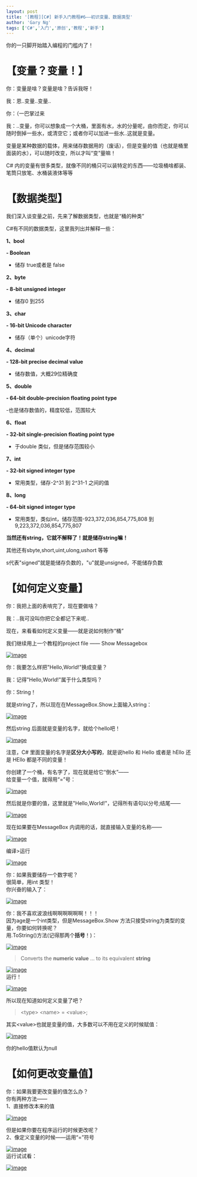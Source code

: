 ```yaml
---
layout: post
title: '[教程][C#] 新手入门教程#6——初识变量、数据类型'
author: 'Gary Ng'
tags: ['C#','入门','原创','教程','新手']
---
```


你的一只脚开始踏入编程的门槛内了！  

# 【变量？变量！】

你：变量是啥？变量是啥？告诉我呀！

我：恩..变量..变量..

你：（一巴掌过来

我：..变量，你可以想象成一个大桶，里面有水，水的分量呢，由你而定，你可以随时倒掉一些水，或清空它；或者你可以加进一些水..这就是变量。

变量是某种数据的载体，用来储存数据用的（废话），但是变量的值（也就是桶里面装的水），可以随时改变，所以才叫“变”量嘛！

C\#
内的变量有很多类型，就像不同的桶只可以装特定的东西——垃圾桶啥都装、笔筒只放笔、水桶装液体等等

# 【数据类型】

我们深入谈变量之前，先来了解数据类型，也就是“桶的种类”

C\#有不同的数据类型，这里我列出并解释一些：

**1、bool**

**- Boolean**

- 储存 true或者是 false

  

**2、byte**

**- 8-bit unsigned integer**

- 储存0 到255

  

**3、char**

**- 16-bit Unicode character**

- 储存（单个）unicode字符

  

**4、decimal**

**- 128-bit precise decimal value**

- 储存数值，大概29位精确度

  

**5、double**

**- 64-bit double-precision floating point type**

-也是储存数值的，精度较低，范围较大

  

**6、float**

**- 32-bit single-precision floating point type**

- 于double 类似，但是储存范围较小

  

**7、int**

**- 32-bit signed integer type**

- 常用类型，储存-2\^31 到 2\^31-1 之间的值

  

**8、long**

**- 64-bit signed integer type**

- 常用类型，类似int，储存范围-923,372,036,854,775,808 到
9,223,372,036,854,775,807

  

**当然还有string，它就不解释了！就是储存string嘛！**

  

其他还有sbyte,short,uint,ulong,ushort 等等

s代表"signed"就是能储存负数的，"u"就是unsigned，不能储存负数

  

# 【如何定义变量】

  

你：我把上面的表啃完了，现在要做啥？

我：..我可没叫你把它全都记下来呢..

现在，来看看如何定义变量——就是说如何制作“桶”

我们继续用上一个教程的project file —— Show Messagebox

[![image](http://lh3.ggpht.com/-s7rLvFvat2M/UiGFwB4d5YI/AAAAAAAAEYk/2ro32OQgPIQ/image_thumb.png?imgmax=800 "image")](http://lh6.ggpht.com/-1L-aSuYGJ6k/UiGFvqVCjrI/AAAAAAAAEYc/9crj-8WOQMI/s1600-h/image%25255B2%25255D.png)

  

你：我要怎么样把"Hello,World!"换成变量？

我：记得"Hello,World!"属于什么类型吗？

你：String！

就是string了，所以现在在MessageBox.Show上面输入string：

[![image](http://lh4.ggpht.com/-iuF0URZYetE/UiGFxP2qyoI/AAAAAAAAEY0/1oks8gVQakw/image_thumb%25255B1%25255D.png?imgmax=800 "image")](http://lh4.ggpht.com/-CpW1VzJvP8I/UiGFwuvUcOI/AAAAAAAAEYs/bjnYc8KeHeA/s1600-h/image%25255B5%25255D.png)

  
 然后string 后面就是变量的名字，就给个hello吧！  

[![image](http://lh4.ggpht.com/-hBSIYdmS1yU/UiGFyD52UvI/AAAAAAAAEZE/mFlo7x3PduY/image_thumb%25255B2%25255D.png?imgmax=800 "image")](http://lh3.ggpht.com/-T6Te3UrzWuU/UiGFxoA3TII/AAAAAAAAEY8/Le01iBPF7Gc/s1600-h/image%25255B8%25255D.png)  
  
 注意，C\# 里面变量的名字是**区分大小写的**，就是说hello 和 Hello 或者是
hEllo 还是 HEllo 都是不同的变量！  
  
 你创建了一个桶，有名字了，现在就是给它“倒水”——  
 给变量一个值，就得用“=”号：  

[![image](http://lh4.ggpht.com/-rUHZynMQ4d8/UiGFzZ6Vd1I/AAAAAAAAEZU/F92iUZdULT8/image_thumb%25255B3%25255D.png?imgmax=800 "image")](http://lh4.ggpht.com/-7fhnOET0xlQ/UiGFygv4q9I/AAAAAAAAEZM/jRoH5Ylogs8/s1600-h/image%25255B11%25255D.png)  
  
 然后就是你要的值，这里就是"Hello,World!"，记得所有语句以分号;结尾——  

[![image](http://lh6.ggpht.com/-gLeld0mZ6DU/UiGF0RVTBhI/AAAAAAAAEZk/ILIxwJhw6Gs/image_thumb%25255B4%25255D.png?imgmax=800 "image")](http://lh6.ggpht.com/-Yut-1QS8koM/UiGFzypNEtI/AAAAAAAAEZc/VyAZbhj4m44/s1600-h/image%25255B14%25255D.png)  
  
 现在如果要在MessageBox 内调用的话，就直接输入变量的名称——  

[![image](http://lh4.ggpht.com/-VOc-lxWPICs/UiGF1ba5DyI/AAAAAAAAEZ0/0jlAL0djIh8/image_thumb%25255B5%25255D.png?imgmax=800 "image")](http://lh5.ggpht.com/-Bkm1i_Rzo94/UiGF06o0J0I/AAAAAAAAEZs/JwA2vjP-sT4/s1600-h/image%25255B17%25255D.png)  
  
 编译\>运行  

[![image](http://lh4.ggpht.com/-vWIWiuKv_Bg/UiGF2YDZGvI/AAAAAAAAEaE/O9sWktm0iQo/image_thumb%25255B6%25255D.png?imgmax=800 "image")](http://lh5.ggpht.com/-_JrUQamhg-4/UiGF15f0NdI/AAAAAAAAEZ8/1kFuEjG9xJw/s1600-h/image%25255B20%25255D.png)  
  
 你：如果我要储存一个数字呢？  
 很简单，用int 类型！  
 你兴奋的输入了：  

[![image](http://lh4.ggpht.com/-KV1fqKBiALY/UiGF3fVpevI/AAAAAAAAEaU/0aW6LU3k5T4/image_thumb%25255B11%25255D.png?imgmax=800 "image")](http://lh5.ggpht.com/-GbVEmwWVu4M/UiGF2-hITCI/AAAAAAAAEaM/aeZe2qWjh9g/s1600-h/image%25255B35%25255D.png)  
  
 你：我不喜欢波浪线啊啊啊啊啊啊！！！  
 因为age是一个int类型，但是MessageBox.Show
方法只接受string为类型的变量，你要如何转换呢？  
 用.ToString()方法(记得那两个**括号**！)：  

[![image](http://lh4.ggpht.com/-xJ7cHn0qarQ/UiGF4QAZJXI/AAAAAAAAEak/Sx1-oTIPYS4/image_thumb%25255B12%25255D.png?imgmax=800 "image")](http://lh6.ggpht.com/-s5F3w0Dh_xg/UiGF32B17II/AAAAAAAAEac/wXsB_JqOFLs/s1600-h/image%25255B38%25255D.png)  

> Converts the **numeric value** … to its equivalent **string**

[![image](http://lh5.ggpht.com/-f9a4IBEG6vo/UiGF5V7eWgI/AAAAAAAAEa0/Uv6GzwonCXI/image_thumb%25255B13%25255D.png?imgmax=800 "image")](http://lh6.ggpht.com/-ylU7VO2yCME/UiGF4mCGCQI/AAAAAAAAEas/zoDF-Bbo1wc/s1600-h/image%25255B41%25255D.png)  
 运行！  

[![image](http://lh4.ggpht.com/-raZy3_DYik4/UiGF6ePxPlI/AAAAAAAAEbE/6Cngb28Nx5g/image_thumb%25255B14%25255D.png?imgmax=800 "image")](http://lh3.ggpht.com/-LRzaXM5D9z8/UiGF5xROtSI/AAAAAAAAEa8/rlWUQBGdMZE/s1600-h/image%25255B44%25255D.png)  
  
 所以现在知道如何定义变量了吧？  

> <type\> <name\> = <value\>;

其实<value\>也就是变量的值，大多数可以不用在定义的时候赋值：  

[![image](http://lh4.ggpht.com/-U-PYE-yJYuw/UiGF7RTdMBI/AAAAAAAAEbU/Mxa9eIGf3lU/image_thumb%25255B10%25255D.png?imgmax=800 "image")](http://lh5.ggpht.com/-PqHka3rcl9I/UiGF60_YqeI/AAAAAAAAEbM/FpnsziMwuyw/s1600-h/image%25255B32%25255D.png)  
  
 你的hello值默认为null  

# 【如何更改变量值】

你：如果我要更改变量的值怎么办？  
 你有两种方法——  
 1、直接修改本来的值  

[![image](http://lh6.ggpht.com/-Q_SwOPw5OWs/UiGF8m--HPI/AAAAAAAAEbk/EVBov9PC_mE/image_thumb%25255B7%25255D.png?imgmax=800 "image")](http://lh4.ggpht.com/-4RbpaZUmF1I/UiGF73DnW7I/AAAAAAAAEbc/zoOrNC-8wEc/s1600-h/image%25255B23%25255D.png)  
  
 但是如果你要在程序运行的时候更改呢？  
 2、像定义变量的时候——运用“=”符号  

[![image](http://lh6.ggpht.com/-QxWlJr8tg5M/UiGF9mLa1YI/AAAAAAAAEb0/Lg_KfaT9XbE/image_thumb%25255B8%25255D.png?imgmax=800 "image")](http://lh6.ggpht.com/-FdjoAFHTZwQ/UiGF9KGck7I/AAAAAAAAEbs/Ur8ggN2cOvI/s1600-h/image%25255B26%25255D.png)  
 运行试试看：  

[![image](http://lh3.ggpht.com/-xp8QwP53Xt0/UiGF-sEb5eI/AAAAAAAAEcE/qjen7OJ37r4/image_thumb%25255B9%25255D.png?imgmax=800 "image")](http://lh4.ggpht.com/-mi3EnHy3psE/UiGF-E2SftI/AAAAAAAAEb8/qjxf4E4vViY/s1600-h/image%25255B29%25255D.png)

